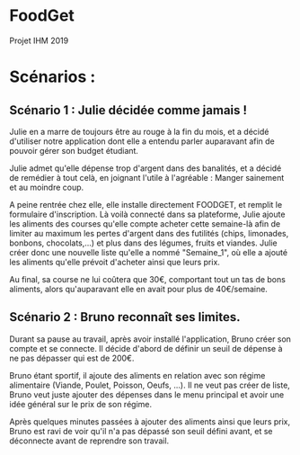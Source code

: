 # FoodGet
Projet IHM 2019 

# Scénarios : 
## Scénario 1 : Julie décidée comme jamais !

Julie en a marre de toujours être au rouge à la fin du mois, et a décidé d'utiliser notre application dont elle a entendu parler auparavant afin de pouvoir gérer son budget étudiant.

Julie admet qu'elle dépense trop d'argent dans des banalités, et a décidé de remédier à tout celà, en joignant l'utile à l'agréable : Manger sainement et au moindre coup.

A peine rentrée chez elle, elle installe directement FOODGET, et remplit le formulaire d'inscription. 
Là voilà connecté dans sa plateforme, Julie ajoute les aliments des courses qu'elle compte acheter cette semaine-là afin de limiter au maximum les pertes d'argent dans des futilités (chips, limonades, bonbons, chocolats,...) et plus dans des légumes, fruits et viandes.
Julie créer donc une nouvelle liste qu'elle a nommé "Semaine_1", où elle a ajouté les aliments qu'elle prévoit d'acheter ainsi que leurs prix. 

Au final, sa course ne lui coûtera que 30€, comportant tout un tas de bons aliments, alors qu'auparavant elle en avait pour plus de 40€/semaine.

## Scénario 2 : Bruno reconnaît ses limites.

Durant sa pause au travail, après avoir installé l'application, Bruno créer son compte et se connecte. Il décide d'abord de définir un seuil de dépense à ne pas dépasser qui est de 200€. 

Bruno étant sportif, il ajoute des aliments en relation avec son régime alimentaire (Viande, Poulet, Poisson, Oeufs, ...). Il ne veut pas créer de liste, Bruno veut juste ajouter des dépenses dans le menu principal et avoir une idée général sur le prix de son régime. 

Après quelques minutes passées à ajouter des aliments ainsi que leurs prix, Bruno est ravi de voir qu'il n'a pas dépassé son seuil défini avant, et se déconnecte avant de reprendre son travail.
